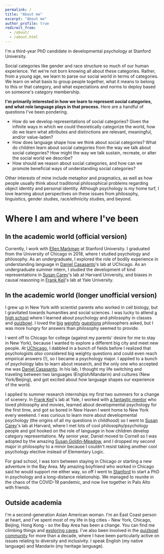 ```yaml
---
permalink: /
title: "About me"
excerpt: "About me"
author_profile: true
redirect_from:
  - /about/
  - /about.html
---
```


I'm a third-year PhD candidate in developmental psychology at Stanford University.

Social categories like gender and race structure so much of our human experience. Yet we're not born knowing all about these categories. Rather, from a young age, we learn to parse our social world in terms of categories. We learn on what basis to group people together, what it means to belong to this or that category, and what expectations and norms to deploy based on someone's category membership.

**I'm primarily interested in how we learn to represent social categories, and what role language plays in that process.** Here are a handful of questions I've been pondering.
- How do we develop representations of social categories? Given the infinite ways in which we could theoretically categorize the world, how do we learn what attributes and distinctions are relevant, meaningful, and/or value-laden?
- How does language shape how we think about social categories? What do children learn about social categories from the way we talk about social categories? How might the way we talk sustain, recreate, or alter the social world we describe?
- How should we reason about social categories, and how can we promote beneficial ways of understanding social categories?

Other interests of mine include metaphor and pragmatics, as well as how people usually think about traditional philosophical problems regarding object identity and personal identity. Although psychology is my home turf, I love learning about perspectives on these issues from philosophy, linguistics, gender studies, race/ethnicity studies, and beyond.

# Where I am and where I've been

## In the academic world (official version)
Currently, I work with [Ellen Markman](https://markmanlab.stanford.edu) at Stanford University. I graduated from the University of Chicago in 2018, where I studied psychology and philosophy. As an undergraduate, I explored the role of bodily experience in understanding language in [Daniel Casasanto](https://casasanto.com)'s lab at UChicago. As an undergraduate summer intern, I studied the development of kind representations in [Susan Carey](https://psychology.fas.harvard.edu/people/susan-e-carey)'s lab at Harvard University, and biases in causal reasoning in [Frank Keil](https://cogdevlab.yale.edu/)'s lab at Yale University.

## In the academic world (longer unofficial version)
I grew up in New York with scientist parents who worked in cell biology, but I gravitated towards humanities and social sciences. I was lucky to attend [a high school](https://www.hunterschools.org/high-school) where I learned about psychology and philosophy in classes and [quizbowl](http://www.pace-nsc.org/what-is-quizbowl-a-primer-and-faq-for-newcomers/). I loved the [big](https://en.wikipedia.org/wiki/Metaphysics) [weighty](https://en.wikipedia.org/wiki/Philosophy_of_mind) [questions](https://en.wikipedia.org/wiki/Philosophy_of_language) philosophers asked, but I was more hungry for answers than philosophy seemed to provide.

I went off to Chicago for college (against my parents' desire for me to stay in New York), because I wanted to explore a different big city and meet new people. At [UChicago](http://uchicago.edu/), I dabbled in a bunch of fields before I realized that psychologists *also* considered big weighty questions and could even reach empirical answers (!), so I became a psychology major. I applied to a bunch of psychology labs to learn about research, and the only one who accepted me was [Daniel Casasanto](http://casasanto.com/). In his lab, I thought my life switching and traveling between two languages (English/Mandarin) and cultures (New York/Beijing), and got excited about how language shapes our experience of the world.

I applied to summer research internships my first two summers for a change of scenery. In [Frank Keil](https://cogdevlab.yale.edu/)'s lab at Yale, I worked with [a fantastic mentor](https://www.sgbjohnson.com/) who loved philosophy and movies, learned about developmental psychology for the first time, and got so bored in New Haven I went home to New York every weekend. I was curious to learn more about developmental psychology (the origins of all my questions in childhood) so I went to [Susan Carey](https://psychology.fas.harvard.edu/people/susan-e-carey)'s lab at Harvard, where I met lots of cool philosophy/psychology people and got hooked on the role of language in how children develop category representations. My senior year, Daniel moved to Cornell so I was adopted by the amazing [Susan Goldin-Meadow](https://voices.uchicago.edu/goldinmeadowlab/), and I dropped my second major in philosophy to a minor because I couldn't resist taking another cool psychology elective instead of Elementary Logic.

For grad school, I was torn between staying in Chicago or starting a new adventure in the Bay Area. My amazing boyfriend who worked in Chicago said he would support me either way, so off I went to [Stanford](https://psychology.stanford.edu/) to start a PhD in psychology and a long-distance relationship. We managed to reunite in the chaos of the COVID-19 pandemic, and now live together in Palo Alto with friends.

## Outside academia
I'm a second-generation Asian American woman. I'm an East Coast person at heart, and I've spent most of my life in big cities - New York, Chicago, Beijing, Hong Kong - so the Bay Area has been a change. You can find me climbing things and [exploring caves](https://www.sfbaycaving.org/). I've also been involved in the [quizbowl community](http://www.pace-nsc.org/what-is-quizbowl-a-primer-and-faq-for-newcomers/) for more than a decade, where I have been particularly active on issues relating to diversity and inclusivity. I speak English (my native language) and Mandarin (my heritage language). 
